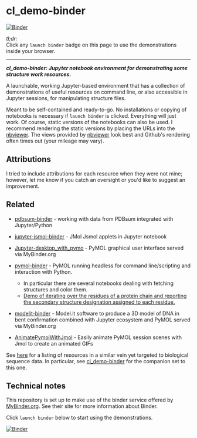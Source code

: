 # cl_demo-binder


[![Binder](https://mybinder.org/badge_logo.svg)](https://mybinder.org/v2/gh/fomightez/cl_demo-binder/master?filepath=index.ipynb)


*tl;dr:*  
Click any `launch binder` badge on this page to use the demonstrations inside your browser.

------


***cl_demo-binder:  Jupyter notebook environment for demonstrating some structure work resources.***

A launchable, working Jupyter-based environment that has a collection of demonstrations of useful resources on command line, or also accessible in Jupyter sessions, for manipulating structure files.

Meant to be self-contained and ready-to-go. No installations or copying of notebooks is necessary if `launch binder` is clicked. Everything will just work. Of course, static versions of the notebooks can also be used. I recommend rendering the static versions by placing the URLs into the [nbviewer](https://nbviewer.jupyter.org/). The views provided by [nbviewer](https://nbviewer.jupyter.org/) look best and Github's rendering often times out (your mileage may vary).


## Attributions

I tried to include attributions for each resource when they were not mine; however, let me know if you catch an oversight or you'd like to suggest an improvement.

## Related 

- [pdbsum-binder](https://github.com/fomightez/pdbsum-binder) - working with data from PDBsum integrated with Jupyter/Python
- [jupyter-jsmol-binder](https://github.com/fomightez/jupyter-jsmol-binder) - JMol Jsmol applets in Jupyter notebook
- [Jupyter-desktop_with_pymo](https://github.com/fomightez/Jupyter-desktop_with_pymol) - PyMOL graphical user interface served via MyBinder.org
- [pymol-binder](https://github.com/fomightez/pymol-binder) - PyMOL running headless for command line/scripting and interaction with Python.

    - In particular there are several notebooks dealing with fetching structures and color them.
    - [Demo of iterating over the residues of a protein chain and reporting the secondary structure designation assigned to each residue.](https://github.com/fomightez/pymol-binder/blob/master/notebooks/demo_residue_secondary_structure.ipynb)
    
- [modelit-binder](https://github.com/fomightez/modelit-binder) - Model.it software to produce a 3D model of DNA in bent confirmation combined with Jupyter ecosystem and PyMOL served via MyBinder.org
- [AnimatePymolWithJmol](https://github.com/fomightez/AnimatePymolWithJmol) - Easily animate PyMOL session scenes with Jmol to create an animated GIFs

See [here](https://github.com/fomightez/sequencework/blob/master/README.md#related-binderized-utilities) for a listing of resources in a similar vein yet targeted to biological sequence data. In particular, see [cl_demo-binder](https://github.com/fomightez/cl_demo-binder) for the companion set to this one.

## Technical notes

This repository is set up to make use of the binder service offered by [MyBinder.org](https://mybinder.org/). See their site for more information about Binder.


Click `launch binder` below to start using the demonstrations.

[![Binder](https://mybinder.org/badge_logo.svg)](https://mybinder.org/v2/gh/fomightez/cl_demo-binder/master?filepath=index.ipynb)
